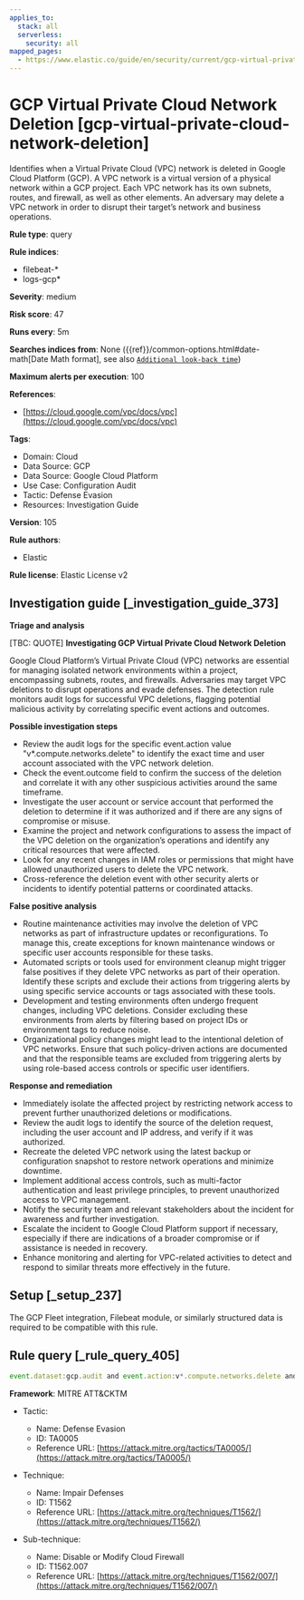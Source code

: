 ```yaml
---
applies_to:
  stack: all
  serverless:
    security: all
mapped_pages:
  - https://www.elastic.co/guide/en/security/current/gcp-virtual-private-cloud-network-deletion.html
---
```


# GCP Virtual Private Cloud Network Deletion [gcp-virtual-private-cloud-network-deletion]

Identifies when a Virtual Private Cloud (VPC) network is deleted in Google Cloud Platform (GCP). A VPC network is a virtual version of a physical network within a GCP project. Each VPC network has its own subnets, routes, and firewall, as well as other elements. An adversary may delete a VPC network in order to disrupt their target’s network and business operations.

**Rule type**: query

**Rule indices**:

* filebeat-*
* logs-gcp*

**Severity**: medium

**Risk score**: 47

**Runs every**: 5m

**Searches indices from**: None ({{ref}}/common-options.html#date-math[Date Math format], see also [`Additional look-back time`](docs-content://solutions/security/detect-and-alert/create-detection-rule.md#rule-schedule))

**Maximum alerts per execution**: 100

**References**:

* [https://cloud.google.com/vpc/docs/vpc](https://cloud.google.com/vpc/docs/vpc)

**Tags**:

* Domain: Cloud
* Data Source: GCP
* Data Source: Google Cloud Platform
* Use Case: Configuration Audit
* Tactic: Defense Evasion
* Resources: Investigation Guide

**Version**: 105

**Rule authors**:

* Elastic

**Rule license**: Elastic License v2

## Investigation guide [_investigation_guide_373]

**Triage and analysis**

[TBC: QUOTE]
**Investigating GCP Virtual Private Cloud Network Deletion**

Google Cloud Platform’s Virtual Private Cloud (VPC) networks are essential for managing isolated network environments within a project, encompassing subnets, routes, and firewalls. Adversaries may target VPC deletions to disrupt operations and evade defenses. The detection rule monitors audit logs for successful VPC deletions, flagging potential malicious activity by correlating specific event actions and outcomes.

**Possible investigation steps**

* Review the audit logs for the specific event.action value "v*.compute.networks.delete" to identify the exact time and user account associated with the VPC network deletion.
* Check the event.outcome field to confirm the success of the deletion and correlate it with any other suspicious activities around the same timeframe.
* Investigate the user account or service account that performed the deletion to determine if it was authorized and if there are any signs of compromise or misuse.
* Examine the project and network configurations to assess the impact of the VPC deletion on the organization’s operations and identify any critical resources that were affected.
* Look for any recent changes in IAM roles or permissions that might have allowed unauthorized users to delete the VPC network.
* Cross-reference the deletion event with other security alerts or incidents to identify potential patterns or coordinated attacks.

**False positive analysis**

* Routine maintenance activities may involve the deletion of VPC networks as part of infrastructure updates or reconfigurations. To manage this, create exceptions for known maintenance windows or specific user accounts responsible for these tasks.
* Automated scripts or tools used for environment cleanup might trigger false positives if they delete VPC networks as part of their operation. Identify these scripts and exclude their actions from triggering alerts by using specific service accounts or tags associated with these tools.
* Development and testing environments often undergo frequent changes, including VPC deletions. Consider excluding these environments from alerts by filtering based on project IDs or environment tags to reduce noise.
* Organizational policy changes might lead to the intentional deletion of VPC networks. Ensure that such policy-driven actions are documented and that the responsible teams are excluded from triggering alerts by using role-based access controls or specific user identifiers.

**Response and remediation**

* Immediately isolate the affected project by restricting network access to prevent further unauthorized deletions or modifications.
* Review the audit logs to identify the source of the deletion request, including the user account and IP address, and verify if it was authorized.
* Recreate the deleted VPC network using the latest backup or configuration snapshot to restore network operations and minimize downtime.
* Implement additional access controls, such as multi-factor authentication and least privilege principles, to prevent unauthorized access to VPC management.
* Notify the security team and relevant stakeholders about the incident for awareness and further investigation.
* Escalate the incident to Google Cloud Platform support if necessary, especially if there are indications of a broader compromise or if assistance is needed in recovery.
* Enhance monitoring and alerting for VPC-related activities to detect and respond to similar threats more effectively in the future.


## Setup [_setup_237]

The GCP Fleet integration, Filebeat module, or similarly structured data is required to be compatible with this rule.


## Rule query [_rule_query_405]

```js
event.dataset:gcp.audit and event.action:v*.compute.networks.delete and event.outcome:success
```

**Framework**: MITRE ATT&CKTM

* Tactic:

    * Name: Defense Evasion
    * ID: TA0005
    * Reference URL: [https://attack.mitre.org/tactics/TA0005/](https://attack.mitre.org/tactics/TA0005/)

* Technique:

    * Name: Impair Defenses
    * ID: T1562
    * Reference URL: [https://attack.mitre.org/techniques/T1562/](https://attack.mitre.org/techniques/T1562/)

* Sub-technique:

    * Name: Disable or Modify Cloud Firewall
    * ID: T1562.007
    * Reference URL: [https://attack.mitre.org/techniques/T1562/007/](https://attack.mitre.org/techniques/T1562/007/)



